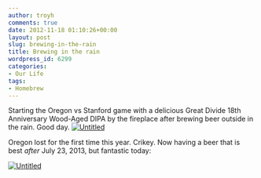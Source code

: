 ```yaml
---
author: troyh
comments: true
date: 2012-11-18 01:10:26+00:00
layout: post
slug: brewing-in-the-rain
title: Brewing in the rain
wordpress_id: 6299
categories:
- Our Life
tags:
- Homebrew
---
```


Starting the Oregon vs Stanford game with a delicious Great Divide 18th Anniversary Wood-Aged DIPA by the fireplace after brewing beer outside in the rain. Good day. 
[![Untitled](http://farm9.staticflickr.com/8347/8193987611_21b7be3b07.jpg)](http://www.flickr.com/photos/troyh/8193987611/)

Oregon lost for the first time this year. Crikey. Now having a beer that is best _after_ July 23, 2013, but fantastic today:

[![Untitled](https://farm9.staticflickr.com/8341/8194460235_7c7d357092.jpg)](http://www.flickr.com/photos/troyh/8194460235/)

